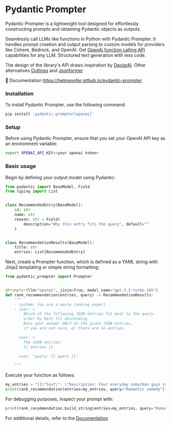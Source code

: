 # Pydantic Prompter

Pydantic Prompter is a lightweight tool designed for effortlessly constructing prompts and obtaining Pydantic objects as outputs.


Seamlessly call LLMs like functions in Python with Pydantic Prompter. 
It handles prompt creation and output parsing to custom models for providers like Cohere, 
Bedrock, and OpenAI. Get [OpenAi function calling API](https://platform.openai.com/docs/guides/gpt/function-calling) capabilities for any LLM. 
Structured text generation with less code.

The design of the library's API draws inspiration by [DeclarAI](https://github.com/vendi-ai/declarai).
Other alternatives [Outlines](https://github.com/outlines-dev/outlines) and [Jsonformer](https://github.com/1rgs/jsonformer)

📄 Documentation https://helmanofer.github.io/pydantic-prompter

### Installation
To install Pydantic Prompter, use the following command:



```bash
pip install 'pydantic-prompter[openai]'
```

### Setup
Before using Pydantic Prompter, ensure that you set your OpenAI API key as an environment variable:

```bash
export OPENAI_API_KEY=<your openai token>
```

### Basic usage

Begin by defining your output model using Pydantic:


```py
from pydantic import BaseModel, Field
from typing import List


class RecommendedEntry(BaseModel):
    id: str
    name: str
    reason: str = Field(
        description="Why this entry fits the query", default=""
    )


class RecommendationResults(BaseModel):
    title: str
    entries: List[RecommendedEntry]
```

Next, create a Prompter function, which is defined as a YAML string with Jinja2 templating or simple string formatting:

```py
from pydantic_prompter import Prompter


@Prompter(llm="openai", jinja=True, model_name="gpt-3.5-turbo-16k")
def rank_recommendation(entries, query) -> RecommendationResults:
    """
    - system: You are a movie ranking expert
    - user: >
        Which of the following JSON entries fit best to the query. 
        order by best fit descending
        Base your answer ONLY on the given JSON entries, 
        if you are not sure, or there are no entries

    - user: >
        The JSON entries:
        {{ entries }}

    - user: "query: {{ query }}"

    """
```
Execute your function as follows:

```py
my_entries = "[{\"text\": \"Description: Four everyday suburban guys come together as a ...."
print(rank_recommendation(entries=my_entries, query="Romantic comedy"))

```
For debugging purposes, inspect your prompt with:

```py
print(rank_recommendation.build_string(entries=my_entries, query="Romantic comedy"))

```
For additional details, refer to the [Documentation](https://helmanofer.github.io/pydantic-prompter)
